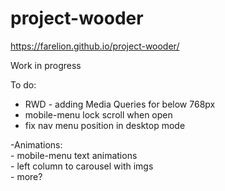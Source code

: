 # project-wooder
https://farelion.github.io/project-wooder/

Work in progress

To do:</br>
  - RWD - adding Media Queries for below 768px </br>
  - mobile-menu lock scroll when open</br>
  - fix nav menu position in desktop mode
  
  
  -Animations:</br>
    - mobile-menu text animations </br> 
    - left column to carousel with imgs</br>
    - more?</br>

